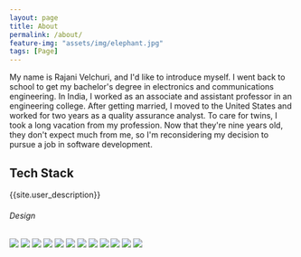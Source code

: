 ```yaml
---
layout: page
title: About
permalink: /about/
feature-img: "assets/img/elephant.jpg"
tags: [Page]
---
```


My name is Rajani Velchuri, and I'd like to introduce myself. I went back to school to get my bachelor's degree in electronics and communications engineering. In India, I worked as an associate and assistant professor in an engineering college. After getting married, I moved to the United States and worked for two years as a quality assurance analyst. To care for twins, I took a long vacation from my profession. Now that they're nine years old, they don't expect much from me, so I'm reconsidering my decision to pursue a job in software development.


<link rel="stylesheet" href="devicon.min.css">
<section id="about">
<div class="user-details">
  <h1> Tech Stack </h1>
  <p> {{site.user_description}} </p>
</div>
  <div class="user">
    <div class="tech">
      <h6>Design</h6>
        <body>
            <i class="devicon-html5-plain-wordmark"></i>
            <i class="devicon-sqlalchemy-plain"></i>
            <i class="devicon-bootstrap-plain-wordmark colored"></i>
            <i class="devicon-css3-plain-wordmark"></i>
            <i class="devicon-sass-original colored"></i>
            <img src="https://cdn.jsdelivr.net/gh/devicons/devicon/icons/python/python-original.svg" />
            <img src="https://cdn.jsdelivr.net/gh/devicons/devicon/icons/postgresql/postgresql-original.svg" />
            <img src="https://cdn.jsdelivr.net/gh/devicons/devicon/icons/postgresql/postgresql-original-wordmark" />
            <img src="https://cdn.jsdelivr.net/gh/devicons/devicon/icons/bootstrap/bootstrap-plain-wordmark.svg" />
            <img src="https://cdn.jsdelivr.net/gh/devicons/devicon/icons/flask/flask-original-wordmark.svg" />
            <img src="https://cdn.jsdelivr.net/gh/devicons/devicon/icons/github/github-original-wordmark.svg" />
            <img src="https://cdn.jsdelivr.net/gh/devicons/devicon/icons/html5/html5-original-wordmark.svg" />
            <img src="https://cdn.jsdelivr.net/gh/devicons/devicon/icons/javascript/javascript-original.svg" />
            <img src="https://cdn.jsdelivr.net/gh/devicons/devicon/icons/jquery/jquery-original-wordmark.svg" />
            <img src="https://cdn.jsdelivr.net/gh/devicons/devicon/icons/markdown/markdown-original.svg" />
            <img src="https://cdn.jsdelivr.net/gh/devicons/devicon/icons/python/python-original-wordmark.svg" />
            <img src="https://cdn.jsdelivr.net/gh/devicons/devicon/icons/sqlalchemy/sqlalchemy-original-wordmark.svg" >
        </body>
    </div>
    
</div>
</section>


